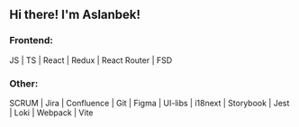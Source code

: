 ## Hi there! I'm Aslanbek!

### Frontend:
JS | TS | React | Redux | React Router | FSD

### Other:
SCRUM | Jira | Confluence | Git | Figma | UI-libs | i18next | Storybook | Jest | Loki | Webpack | Vite
